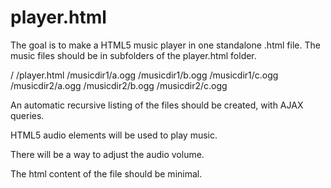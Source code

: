 # player.html

The goal is to make a HTML5 music player in one standalone .html file.
The music files should be in subfolders of the player.html folder.

  /
  /player.html
  /musicdir1/a.ogg
  /musicdir1/b.ogg
  /musicdir1/c.ogg
  /musicdir2/a.ogg
  /musicdir2/b.ogg
  /musicdir2/c.ogg

An automatic recursive listing of the files should be created, with AJAX queries.

HTML5 audio elements will be used to play music.

There will be a way to adjust the audio volume.

The html content of the file should be minimal.

